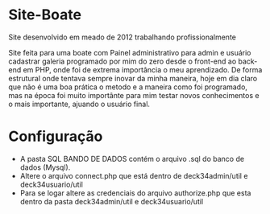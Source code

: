 # Site-Boate
Site desenvolvido em meado de 2012 trabalhando profissionalmente

Site feita para uma boate com Painel administrativo para admin e usuário cadastrar galeria programado por mim do zero desde o front-end ao back-end em PHP, onde foi de extrema importância o meu aprendizado.
De forma estrutural onde tentava sempre inovar da minha maneira, hoje em dia claro que não é uma boa prática o metodo e a maneira
como foi programado, mas na época foi muito importânte para mim testar novos conhecimentos e o mais importante, ajuando o usuário final.

# Configuração

- A pasta SQL BANDO DE DADOS contém o arquivo .sql do banco de dados (Mysql).
- Altere o arquivo connect.php que está dentro de deck34admin/util e deck34usuario/util
- Para se logar altere as credenciais do arquivo authorize.php que esta dentro da pasta deck34admin/util e deck34usuario/util

